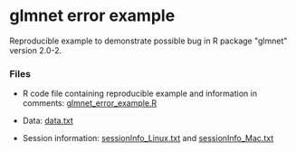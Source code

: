 glmnet error example
====================

Reproducible example to demonstrate possible bug in R package "glmnet" version 2.0-2.


### Files

- R code file containing reproducible example and information in comments: [glmnet_error_example.R](glmnet_error_example.R)

- Data: [data.txt](data.txt)

- Session information: [sessionInfo_Linux.txt](sessionInfo_Linux.txt) and [sessionInfo_Mac.txt](sessionInfo_Mac.txt)
